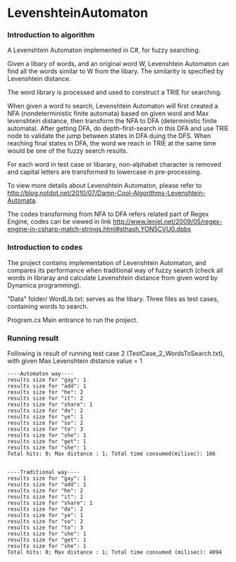 # LevenshteinAutomaton
### Introduction to algorithm
A Levenshtein Automaton implemented in C#, for fuzzy searching.

Given a libary of words, and an original word W, Levenshtein Automaton can find all the words similar to W from the libary. The similarity is specified by Levenshtein distance.

The word library is processed and used to construct a TRIE for searching.

When given a word to search, Levenshtein Automaton will first created a NFA (nondeterministic finite automata) based on given word and Max levenshtein distance, then transform the NFA to DFA (deterministic finite automata).
After getting DFA, do depth-first-search in this DFA and use TRIE node to validate the jump between states in DFA duing the DFS. When reaching final states in DFA, the word we reach in TRIE at the same time would be one of the fuzzy search results.

For each word in test case or libarary, non-alphabet character is removed and capital letters are transformed to lowercase in pre-processing.

To view more details about Levenshtein Automaton, please refer to http://blog.notdot.net/2010/07/Damn-Cool-Algorithms-Levenshtein-Automata.

The codes transforming from NFA to DFA refers related part of Regex Engine, codes can be viewed in link
http://www.leniel.net/2009/05/regex-engine-in-csharp-match-strings.html#sthash.YON5CVU0.dpbs

### Introduction to codes
The project contains implementation of Levenshtein Automaton, and compares its performance when traditional way of fuzzy search (check all words in libraray and calculate Levenshtein distance from given word by Dynamica programming).

"Data" folder/
	WordLib.txt: serves as the libary.
	Three files as test cases, containing words to search.
	
Program.cs
	Main entrance to run the project.

### Running result
Following is result of running test case 2 (TestCase_2_WordsToSearch.txt), with given Max Levenshtein distance value = 1

	----Automaton way----
	results size for "gay": 1
	results size for "add": 1
	results size for "he": 2
	results size for "it": 2
	results size for "share": 1
	results size for "do": 2
	results size for "ye": 1
	results size for "so": 2
	results size for "to": 3
	results size for "she": 1
	results size for "get": 1
	results size for "she": 1
	Total hits: 0; Max distance : 1; Total time consumed(milisec): 166


	----Traditional way----
	results size for "gay": 1
	results size for "add": 1
	results size for "he": 2
	results size for "it": 2
	results size for "share": 1
	results size for "do": 2
	results size for "ye": 1
	results size for "so": 2
	results size for "to": 3
	results size for "she": 1
	results size for "get": 1
	results size for "she": 1
	Total hits: 0; Max distance : 1; Total time consumed (milisec): 4894

